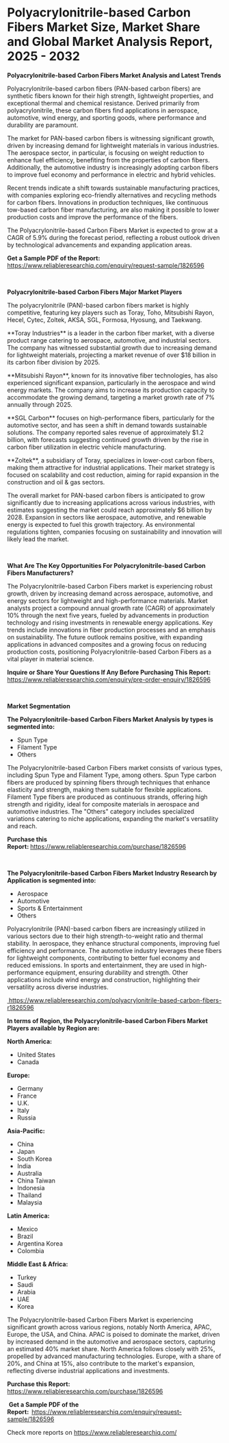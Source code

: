 <p><h1>Polyacrylonitrile-based Carbon Fibers Market Size, Market Share and Global Market Analysis Report, 2025 - 2032</h1></p><p><strong>Polyacrylonitrile-based Carbon Fibers Market Analysis and Latest Trends</strong></p>
<p><p>Polyacrylonitrile-based carbon fibers (PAN-based carbon fibers) are synthetic fibers known for their high strength, lightweight properties, and exceptional thermal and chemical resistance. Derived primarily from polyacrylonitrile, these carbon fibers find applications in aerospace, automotive, wind energy, and sporting goods, where performance and durability are paramount.</p><p>The market for PAN-based carbon fibers is witnessing significant growth, driven by increasing demand for lightweight materials in various industries. The aerospace sector, in particular, is focusing on weight reduction to enhance fuel efficiency, benefiting from the properties of carbon fibers. Additionally, the automotive industry is increasingly adopting carbon fibers to improve fuel economy and performance in electric and hybrid vehicles.</p><p>Recent trends indicate a shift towards sustainable manufacturing practices, with companies exploring eco-friendly alternatives and recycling methods for carbon fibers. Innovations in production techniques, like continuous tow-based carbon fiber manufacturing, are also making it possible to lower production costs and improve the performance of the fibers.</p><p>The Polyacrylonitrile-based Carbon Fibers Market is expected to grow at a CAGR of 5.9% during the forecast period, reflecting a robust outlook driven by technological advancements and expanding application areas.</p></p>
<p><strong>Get a Sample PDF of the Report:&nbsp;</strong> <a href="https://www.reliableresearchiq.com/enquiry/request-sample/1826596?utm_campaign=2144&utm_medium=2&utm_source=Github&utm_content=ia&utm_term=03022025&utm_id=polyacrylonitrile-based-carbon-fibers">https://www.reliableresearchiq.com/enquiry/request-sample/1826596</a></p>
<p>&nbsp;</p>
<p><strong>Polyacrylonitrile-based Carbon Fibers Major Market Players</strong></p>
<p><p>The polyacrylonitrile (PAN)-based carbon fibers market is highly competitive, featuring key players such as Toray, Toho, Mitsubishi Rayon, Hecel, Cytec, Zoltek, AKSA, SGL, Formosa, Hyosung, and Taekwang. </p><p>**Toray Industries** is a leader in the carbon fiber market, with a diverse product range catering to aerospace, automotive, and industrial sectors. The company has witnessed substantial growth due to increasing demand for lightweight materials, projecting a market revenue of over $18 billion in its carbon fiber division by 2025.</p><p>**Mitsubishi Rayon**, known for its innovative fiber technologies, has also experienced significant expansion, particularly in the aerospace and wind energy markets. The company aims to increase its production capacity to accommodate the growing demand, targeting a market growth rate of 7% annually through 2025.</p><p>**SGL Carbon** focuses on high-performance fibers, particularly for the automotive sector, and has seen a shift in demand towards sustainable solutions. The company reported sales revenue of approximately $1.2 billion, with forecasts suggesting continued growth driven by the rise in carbon fiber utilization in electric vehicle manufacturing.</p><p>**Zoltek**, a subsidiary of Toray, specializes in lower-cost carbon fibers, making them attractive for industrial applications. Their market strategy is focused on scalability and cost reduction, aiming for rapid expansion in the construction and oil & gas sectors.</p><p>The overall market for PAN-based carbon fibers is anticipated to grow significantly due to increasing applications across various industries, with estimates suggesting the market could reach approximately $6 billion by 2028. Expansion in sectors like aerospace, automotive, and renewable energy is expected to fuel this growth trajectory. As environmental regulations tighten, companies focusing on sustainability and innovation will likely lead the market.</p></p>
<p>&nbsp;</p>
<p><strong>What Are The Key Opportunities For Polyacrylonitrile-based Carbon Fibers Manufacturers?</strong></p>
<p><p>The Polyacrylonitrile-based Carbon Fibers market is experiencing robust growth, driven by increasing demand across aerospace, automotive, and energy sectors for lightweight and high-performance materials. Market analysts project a compound annual growth rate (CAGR) of approximately 10% through the next five years, fueled by advancements in production technology and rising investments in renewable energy applications. Key trends include innovations in fiber production processes and an emphasis on sustainability. The future outlook remains positive, with expanding applications in advanced composites and a growing focus on reducing production costs, positioning Polyacrylonitrile-based Carbon Fibers as a vital player in material science.</p></p>
<p><strong>Inquire or Share Your Questions If Any Before Purchasing This Report:</strong> <a href="https://www.reliableresearchiq.com/enquiry/pre-order-enquiry/1826596?utm_campaign=2144&utm_medium=2&utm_source=Github&utm_content=ia&utm_term=03022025&utm_id=polyacrylonitrile-based-carbon-fibers">https://www.reliableresearchiq.com/enquiry/pre-order-enquiry/1826596</a></p>
<p>&nbsp;</p>
<p><strong>Market Segmentation</strong></p>
<p><strong>The Polyacrylonitrile-based Carbon Fibers Market Analysis by types is segmented into:</strong></p>
<p><ul><li>Spun Type</li><li>Filament Type</li><li>Others</li></ul></p>
<p><p>The Polyacrylonitrile-based Carbon Fibers market consists of various types, including Spun Type and Filament Type, among others. Spun Type carbon fibers are produced by spinning fibers through techniques that enhance elasticity and strength, making them suitable for flexible applications. Filament Type fibers are produced as continuous strands, offering high strength and rigidity, ideal for composite materials in aerospace and automotive industries. The "Others" category includes specialized variations catering to niche applications, expanding the market's versatility and reach.</p></p>
<p><strong>Purchase this Report:&nbsp;</strong><a href="https://www.reliableresearchiq.com/purchase/1826596?utm_campaign=2144&utm_medium=2&utm_source=Github&utm_content=ia&utm_term=03022025&utm_id=polyacrylonitrile-based-carbon-fibers">https://www.reliableresearchiq.com/purchase/1826596</a></p>
<p>&nbsp;</p>
<p><strong>The Polyacrylonitrile-based Carbon Fibers Market Industry Research by Application is segmented into:</strong></p>
<p><ul><li>Aerospace</li><li>Automotive</li><li>Sports & Entertainment</li><li>Others</li></ul></p>
<p><p>Polyacrylonitrile (PAN)-based carbon fibers are increasingly utilized in various sectors due to their high strength-to-weight ratio and thermal stability. In aerospace, they enhance structural components, improving fuel efficiency and performance. The automotive industry leverages these fibers for lightweight components, contributing to better fuel economy and reduced emissions. In sports and entertainment, they are used in high-performance equipment, ensuring durability and strength. Other applications include wind energy and construction, highlighting their versatility across diverse industries.</p></p>
<p><a href="https://www.reliableresearchiq.com/polyacrylonitrile-based-carbon-fibers-r1826596?utm_campaign=2144&utm_medium=2&utm_source=Github&utm_content=ia&utm_term=03022025&utm_id=polyacrylonitrile-based-carbon-fibers">&nbsp;https://www.reliableresearchiq.com/polyacrylonitrile-based-carbon-fibers-r1826596</a></p>
<p><strong>In terms of Region, the Polyacrylonitrile-based Carbon Fibers Market Players available by Region are:</strong></p>
<p>
    <p> <strong> North America: </strong>
        <ul>
            <li>United States</li>
            <li>Canada</li>
        </ul>
        </p> 
    <p> <strong> Europe: </strong>
        <ul>
            <li>Germany</li>
            <li>France</li>
            <li>U.K.</li>
            <li>Italy</li>
            <li>Russia</li>
        </ul>
        </p> 
    <p> <strong> Asia-Pacific: </strong>
        <ul>
            <li>China</li>
            <li>Japan</li>
            <li>South Korea</li>
            <li>India</li>
            <li>Australia</li>
            <li>China Taiwan</li>
            <li>Indonesia</li>
            <li>Thailand</li>
            <li>Malaysia</li>
        </ul>
        </p> 
    <p> <strong> Latin America: </strong>
        <ul>
            <li>Mexico</li>
            <li>Brazil</li>
            <li>Argentina Korea</li>
            <li>Colombia</li>
        </ul>
        </p> 
    <p> <strong> Middle East & Africa: </strong>
        <ul>
            <li>Turkey</li>
            <li>Saudi</li>
            <li>Arabia</li>
            <li>UAE</li>
            <li>Korea</li>
        </ul>
    </p>
    </p>
<p><p>The Polyacrylonitrile-based Carbon Fibers Market is experiencing significant growth across various regions, notably North America, APAC, Europe, the USA, and China. APAC is poised to dominate the market, driven by increased demand in the automotive and aerospace sectors, capturing an estimated 40% market share. North America follows closely with 25%, propelled by advanced manufacturing technologies. Europe, with a share of 20%, and China at 15%, also contribute to the market's expansion, reflecting diverse industrial applications and investments.</p></p>
<p><strong>Purchase this Report: </strong><a href="https://www.reliableresearchiq.com/purchase/1826596?utm_campaign=2144&utm_medium=2&utm_source=Github&utm_content=ia&utm_term=03022025&utm_id=polyacrylonitrile-based-carbon-fibers">https://www.reliableresearchiq.com/purchase/1826596</a></p>
<p>&nbsp;<strong>Get a Sample PDF of the Report:&nbsp;&nbsp;</strong><a href="https://www.reliableresearchiq.com/enquiry/request-sample/1826596?utm_campaign=2144&utm_medium=2&utm_source=Github&utm_content=ia&utm_term=03022025&utm_id=polyacrylonitrile-based-carbon-fibers">https://www.reliableresearchiq.com/enquiry/request-sample/1826596</a></p>
<p><strong></strong></p>
<p>Check more reports on <a href="https://www.reliableresearchiq.com/?utm_campaign=2144&utm_medium=2&utm_source=Github&utm_content=ia&utm_term=03022025&utm_id=polyacrylonitrile-based-carbon-fibers">https://www.reliableresearchiq.com/</a></p>